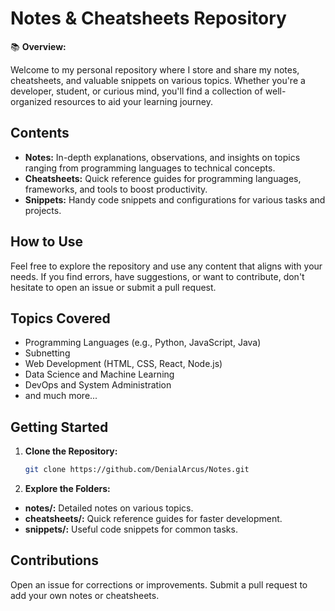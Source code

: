 # Notes & Cheatsheets Repository

📚 **Overview:**

Welcome to my personal repository where I store and share my notes, cheatsheets, and valuable snippets on various topics. Whether you're a developer, student, or curious mind, you'll find a collection of well-organized resources to aid your learning journey.

## Contents

- **Notes:** In-depth explanations, observations, and insights on topics ranging from programming languages to technical concepts.
- **Cheatsheets:** Quick reference guides for programming languages, frameworks, and tools to boost productivity.
- **Snippets:** Handy code snippets and configurations for various tasks and projects.

## How to Use

Feel free to explore the repository and use any content that aligns with your needs. If you find errors, have suggestions, or want to contribute, don't hesitate to open an issue or submit a pull request.

## Topics Covered

- Programming Languages (e.g., Python, JavaScript, Java)
- Subnetting
- Web Development (HTML, CSS, React, Node.js)
- Data Science and Machine Learning
- DevOps and System Administration
- and much more...

## Getting Started

1. **Clone the Repository:**
   ```bash
   git clone https://github.com/DenialArcus/Notes.git
   ```
2. **Explore the Folders:**

  - **notes/:** Detailed notes on various topics.
  - **cheatsheets/:** Quick reference guides for faster development.
  - **snippets/:** Useful code snippets for common tasks.

## Contributions

Open an issue for corrections or improvements. Submit a pull request to add your own notes or cheatsheets.

